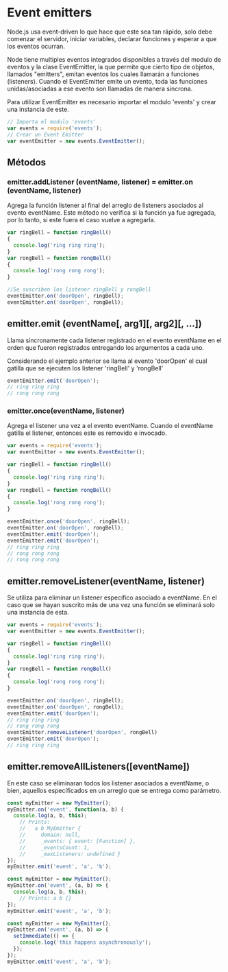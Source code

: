 # Event emitters

Node.js usa event-driven lo que hace que este sea tan rápido, solo debe comenzar el servidor, iniciar variables, declarar funciones y esperar a que los eventos ocurran. 

Node tiene multiples eventos integrados disponibles a través del modulo de eventos y la clase EventEmitter, la que permite que cierto tipo de objetos, llamados "emitters", emitan eventos los cuales llamarán a funciones (listeners). Cuando el EventEmitter emite un evento, toda las funciones unidas/asociadas a ese evento son llamadas de manera síncrona. 

Para utilizar EventEmitter es necesario importar el modulo 'events' y crear una instancia de este.

```javascript
// Importa el modulo 'events'
var events = require('events');
// Crear un Event Emitter
var eventEmitter = new events.EventEmitter();

```

## Métodos

### emitter.addListener (eventName, listener) = emitter.on (eventName, listener)

Agrega la función listener al final del arreglo de listeners asociados al evento eventName. Este método no verifica si la función ya fue agregada, por lo tanto, si este fuera el caso vuelve a agregarla.


```javascript
var ringBell = function ringBell()
{
  console.log('ring ring ring');
}
var rongBell = function rongBell()
{
  console.log('rong rong rong');
}

//Se suscriben los listener ringBell y rongBell
eventEmitter.on('doorOpen', ringBell);
eventEmitter.on('doorOpen', rongBell);

```

## emitter.emit (eventName[, arg1][, arg2][, ...])

Llama síncronamente cada listener registrado en el evento eventName en el orden que fueron registrados entregando los argumentos a cada uno. 

Considerando el ejemplo anterior se llama al evento 'doorOpen' el cual gatilla que se ejecuten los listener 'ringBell' y 'rongBell'

```javascript
eventEmitter.emit('doorOpen');
// ring ring ring
// rong rong rong

```
### emitter.once(eventName, listener)

Agrega el listener una vez a el evento eventName. Cuando el eventName gatilla el listener, entonces este es removido e invocado.

```javascript
var events = require('events');
var eventEmitter = new events.EventEmitter();

var ringBell = function ringBell()
{
  console.log('ring ring ring');
}
var rongBell = function rongBell()
{
  console.log('rong rong rong');
}

eventEmitter.once('doorOpen', ringBell);
eventEmitter.on('doorOpen', rongBell);
eventEmitter.emit('doorOpen');
eventEmitter.emit('doorOpen');
// ring ring ring
// rong rong rong
// rong rong rong

```

## emitter.removeListener(eventName, listener) 

Se utiliza para eliminar un listener específico asociado a eventName. En el caso que se hayan suscrito más de una vez una función se eliminará solo una instancia de esta.

```javascript
var events = require('events');
var eventEmitter = new events.EventEmitter();

var ringBell = function ringBell()
{
  console.log('ring ring ring');
}
var rongBell = function rongBell()
{
  console.log('rong rong rong');
}

eventEmitter.on('doorOpen', ringBell);
eventEmitter.on('doorOpen', rongBell);
eventEmitter.emit('doorOpen');
// ring ring ring
// rong rong rong
eventEmitter.removeListener('doorOpen', rongBell)
eventEmitter.emit('doorOpen');
// ring ring ring

```

## emitter.removeAllListeners([eventName])

En este caso se eliminaran todos los listener asociados a eventName, o bien, aquellos específicados en un arreglo que se entrega como parámetro. 



```javascript
const myEmitter = new MyEmitter();
myEmitter.on('event', function(a, b) {
  console.log(a, b, this);
    // Prints:
    //   a b MyEmitter {
    //     domain: null,
    //     _events: { event: [Function] },
    //     _eventsCount: 1,
    //     _maxListeners: undefined }
});
myEmitter.emit('event', 'a', 'b');
````

```javascript
const myEmitter = new MyEmitter();
myEmitter.on('event', (a, b) => {
  console.log(a, b, this);
    // Prints: a b {}
});
myEmitter.emit('event', 'a', 'b');
````

```javascript
const myEmitter = new MyEmitter();
myEmitter.on('event', (a, b) => {
  setImmediate(() => {
    console.log('this happens asynchronously');
  });
});
myEmitter.emit('event', 'a', 'b');
```
